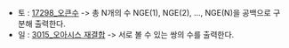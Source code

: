- 토 : [17298_오큰수](https://www.acmicpc.net/problem/17298) -> 총 N개의 수 NGE(1), NGE(2), ..., NGE(N)을 공백으로 구분해 출력한다.
- 일 : [3015_오아시스 재결합](https://www.acmicpc.net/problem/3015) -> 서로 볼 수 있는 쌍의 수를 출력한다.
